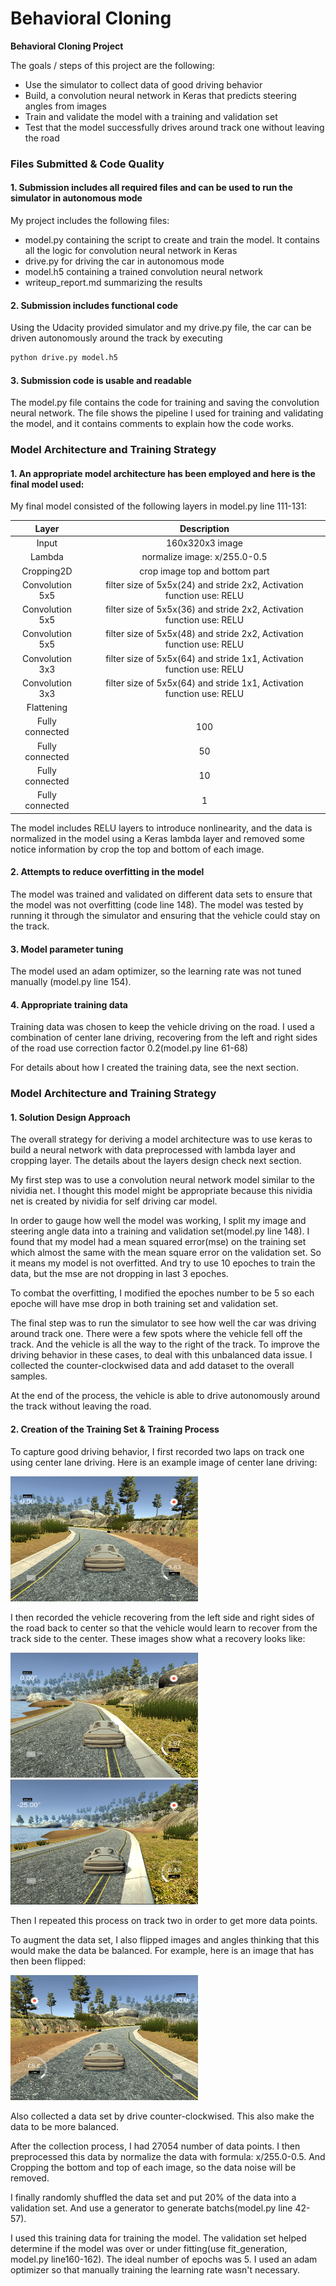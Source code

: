 # **Behavioral Cloning** 

**Behavioral Cloning Project**

The goals / steps of this project are the following:

* Use the simulator to collect data of good driving behavior
* Build, a convolution neural network in Keras that predicts steering angles from images
* Train and validate the model with a training and validation set
* Test that the model successfully drives around track one without leaving the road

### Files Submitted & Code Quality

#### 1. Submission includes all required files and can be used to run the simulator in autonomous mode

My project includes the following files:

* model.py containing the script to create and train the model. It contains all the logic for convolution neural network in Keras
* drive.py for driving the car in autonomous mode
* model.h5 containing a trained convolution neural network 
* writeup_report.md summarizing the results

#### 2. Submission includes functional code
Using the Udacity provided simulator and my drive.py file, the car can be driven autonomously around the track by executing 
```sh
python drive.py model.h5
```

#### 3. Submission code is usable and readable

The model.py file contains the code for training and saving the convolution neural network. The file shows the pipeline I used for training and validating the model, and it contains comments to explain how the code works.

### Model Architecture and Training Strategy

#### 1. An appropriate model architecture has been employed and here is the final model used:

My final model consisted of the following layers in model.py line 111-131:

| Layer         		|     Description	        					| 
|:---------------------:|:---------------------------------------------:| 
| Input         		| 160x320x3 image   							| 
| Lambda         		| normalize image: x/255.0-0.5  							|
| Cropping2D         		| crop image top and bottom part 							|
| Convolution 5x5     	| filter size of 5x5x(24) and stride 2x2, Activation function use: RELU|
| Convolution 5x5     	| filter size of 5x5x(36) and stride 2x2, Activation function use: RELU |
| Convolution 5x5     	| filter size of 5x5x(48) and stride 2x2, Activation function use: RELU |
| Convolution 3x3     	| filter size of 5x5x(64) and stride 1x1, Activation function use: RELU |
| Convolution 3x3     	| filter size of 5x5x(64) and stride 1x1, Activation function use: RELU |
| Flattening 		|      									|
| Fully connected		| 100      									|
| Fully connected		| 50    									|
| Fully connected		| 10    									|
| Fully connected		| 1    									|

The model includes RELU layers to introduce nonlinearity, and the data is normalized in the model using a Keras lambda layer and removed some notice information by crop the top and bottom of each image. 

#### 2. Attempts to reduce overfitting in the model

The model was trained and validated on different data sets to ensure that the model was not overfitting (code line 148). The model was tested by running it through the simulator and ensuring that the vehicle could stay on the track.

#### 3. Model parameter tuning

The model used an adam optimizer, so the learning rate was not tuned manually (model.py line 154).

#### 4. Appropriate training data

Training data was chosen to keep the vehicle driving on the road. I used a combination of center lane driving, recovering from the left and right sides of the road use correction factor 0.2(model.py line 61-68)

For details about how I created the training data, see the next section. 

### Model Architecture and Training Strategy

#### 1. Solution Design Approach

The overall strategy for deriving a model architecture was to use keras to build a neural network with data preprocessed with lambda layer and cropping layer. The details about the layers design check next section.

My first step was to use a convolution neural network model similar to the nividia net. I thought this model might be appropriate because this nividia net is created by nividia for self driving car model. 

In order to gauge how well the model was working, I split my image and steering angle data into a training and validation set(model.py line 148). I found that my model had a mean squared error(mse) on the training set which almost the same with the mean square error on the validation set. So it means my model is not overfitted. And try to use 10 epoches to train the data, but the mse are not dropping in last 3 epoches. 

To combat the overfitting, I modified the epoches number to be 5 so each epoche will have mse drop in both training set and validation set. 

The final step was to run the simulator to see how well the car was driving around track one. There were a few spots where the vehicle fell off the track. And the vehicle is all the way to the right of the track. To improve the driving behavior in these cases, to deal with this unbalanced data issue. I collected the counter-clockwised data and add dataset to the overall samples.

At the end of the process, the vehicle is able to drive autonomously around the track without leaving the road.

#### 2. Creation of the Training Set & Training Process

To capture good driving behavior, I first recorded two laps on track one using center lane driving. Here is an example image of center lane driving:

<img src="./images/center.png" alt="alt text" width="300" height="200">

I then recorded the vehicle recovering from the left side and right sides of the road back to center so that the vehicle would learn to recover from the track side to the center. These images show what a recovery looks like:

<img src="./images/left_side.png" alt="alt text" width="300" height="200">
<img src="./images/recover.png" alt="alt text" width="300" height="200">

Then I repeated this process on track two in order to get more data points.

To augment the data set, I also flipped images and angles thinking that this would make the data be balanced. For example, here is an image that has then been flipped:

<img src="./images/flip.png" alt="alt text" width="300" height="200">

Also collected a data set by drive counter-clockwised. This also make the data to be more balanced.

After the collection process, I had 27054 number of data points. I then preprocessed this data by normalize the data with formula: x/255.0-0.5. And Cropping the bottom and top of each image, so the data noise will be removed.

I finally randomly shuffled the data set and put 20% of the data into a validation set. And use a generator to generate batchs(model.py line 42-57).

I used this training data for training the model. The validation set helped determine if the model was over or under fitting(use fit_generation, model.py line160-162). The ideal number of epochs was 5. I used an adam optimizer so that manually training the learning rate wasn't necessary.
